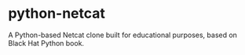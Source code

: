 # python-netcat
A Python-based Netcat clone built for educational purposes, based on Black Hat Python book.
